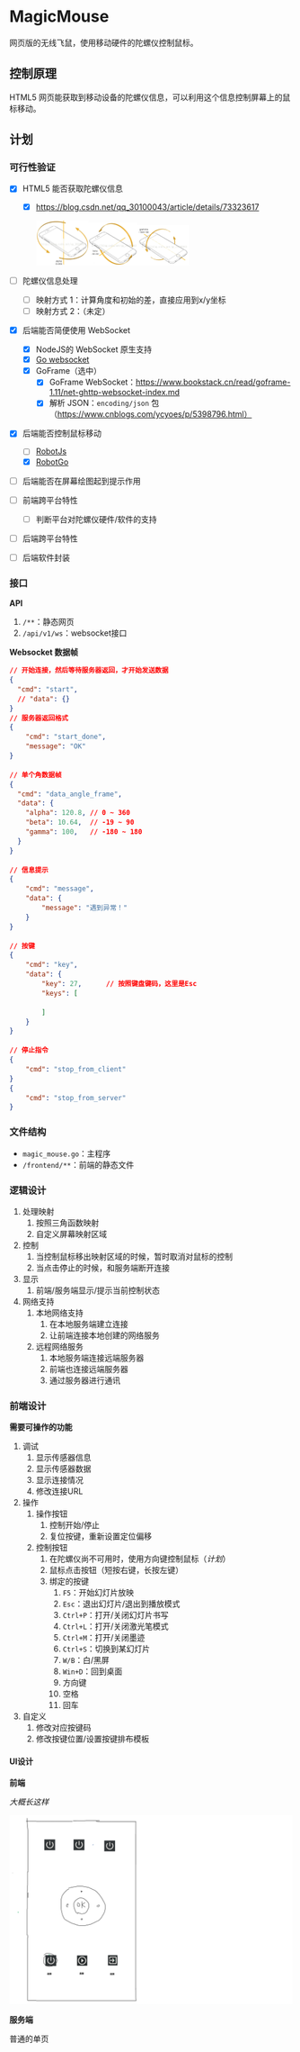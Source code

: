 # MagicMouse

网页版的无线飞鼠，使用移动硬件的陀螺仪控制鼠标。

## 控制原理

HTML5 网页能获取到移动设备的陀螺仪信息，可以利用这个信息控制屏幕上的鼠标移动。

## 计划

### 可行性验证

- [x] HTML5 能否获取陀螺仪信息

  - [x] https://blog.csdn.net/qq_30100043/article/details/73323617

    <img src="README.assets/20170616111218449-1614946685636.jfif" alt="img" style="zoom:25%;" /><img src="README.assets/20170616111445577-1614946699217.jfif" alt="img" style="zoom:25%;" /><img src="README.assets/20170616111531843.jfif" alt="img" style="zoom:25%;" />
- [ ] 陀螺仪信息处理
  
  - [ ] 映射方式 1：计算角度和初始的差，直接应用到x/y坐标
  - [ ] 映射方式 2：（未定）
- [x] 后端能否简便使用 WebSocket
  - [x] NodeJS的 WebSocket 原生支持
  - [x] [Go websocket](https://blog.csdn.net/swan_tang/article/details/103530311)
  - [x] GoFrame（选中）
    - [x] GoFrame WebSocket：https://www.bookstack.cn/read/goframe-1.11/net-ghttp-websocket-index.md
    - [x] 解析 JSON：`encoding/json` 包（https://www.cnblogs.com/ycyoes/p/5398796.html）
- [x] 后端能否控制鼠标移动
  - [ ] [RobotJs](https://blog.csdn.net/qq_34995862/article/details/106501587)
  - [x] [RobotGo](https://www.ctolib.com/robotgo.html)
- [ ] 后端能否在屏幕绘图起到提示作用
- [ ] 前端跨平台特性
  
  - [ ] 判断平台对陀螺仪硬件/软件的支持
- [ ] 后端跨平台特性
- [ ] 后端软件封装

### 接口

**API**

1. `/**`：静态网页
2. `/api/v1/ws`：websocket接口

**Websocket 数据帧**

```json
// 开始连接，然后等待服务器返回，才开始发送数据
{
  "cmd": "start",
  // "data": {}
}
// 服务器返回格式
{
    "cmd": "start_done",
    "message": "OK"
}

// 单个角数据帧
{
  "cmd": "data_angle_frame",
  "data": {
    "alpha": 120.8, // 0 ~ 360
    "beta": 10.64,  // -19 ~ 90
    "gamma": 100,   // -180 ~ 180
  }
}

// 信息提示
{
    "cmd": "message",
    "data": {
        "message": "遇到异常！"
    }
}

// 按键
{
    "cmd": "key",
    "data": {
        "key": 27,		// 按照键盘键码，这里是Esc
        "keys": [
            
        ]
    }
}

// 停止指令
{
    "cmd": "stop_from_client"
}
{
    "cmd": "stop_from_server"
}
```

### 文件结构

- `magic_mouse.go`：主程序
- `/frontend/**`：前端的静态文件

### 逻辑设计

1. 处理映射
   1. 按照三角函数映射
   2. 自定义屏幕映射区域
2. 控制
   1. 当控制鼠标移出映射区域的时候，暂时取消对鼠标的控制
   2. 当点击停止的时候，和服务端断开连接
3. 显示
   1. 前端/服务端显示/提示当前控制状态
4. 网络支持
   1. 本地网络支持
      1. 在本地服务端建立连接
      2. 让前端连接本地创建的网络服务
   2. 远程网络服务
      1. 本地服务端连接远端服务器
      2. 前端也连接远端服务器
      3. 通过服务器进行通讯

### 前端设计

**需要可操作的功能**

1. 调试
   1. 显示传感器信息
   2. 显示传感器数据
   3. 显示连接情况
   4. 修改连接URL
2. 操作
   1. 操作按钮
      1. 控制开始/停止
      2. 复位按键，重新设置定位偏移
   2. 控制按钮
      1. 在陀螺仪尚不可用时，使用方向键控制鼠标（*计划*）
      2. 鼠标点击按钮（短按右键，长按左键）
      3. 绑定的按键
         1. `F5`：开始幻灯片放映
         2. `Esc`：退出幻灯片/退出到播放模式
         3. `Ctrl+P`：打开/关闭幻灯片书写
         4. `Ctrl+L`：打开/关闭激光笔模式
         5. `Ctrl+M`：打开/关闭墨迹
         6. `Ctrl+S`：切换到某幻灯片
         7. `W/B`：白/黑屏
         8. `Win+D`：回到桌面
         9. 方向键
         10. 空格
         11. 回车
3. 自定义
   1. 修改对应按键码
   2. 修改按键位置/设置按键排布模板

#### UI设计

**前端**

*大概长这样*

![image-20210308224714831](README.assets/image-20210308224714831.png)

**服务端**

普通的单页